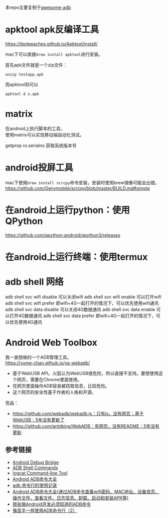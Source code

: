 本repo主要复制于[awesome-adb](https://github.com/mzlogin/awesome-adb)


# apktool apk反编译工具
https://ibotpeaches.github.io/Apktool/install/

mac下可以直接`brew install apktool`进行安装。

首先apk文件就是一个zip文件：
```
unzip testapp.apk
```
而apktool则可以
```
apktool d x.apk
```

# matrix
在android上执行脚本的工具。  
使用matrix可以实现移动端自动化测试。  

getprop ro.serialno 获取系统版本号

# android投屏工具
mac下使用`brew install scrcpy`命令安装，安装时使用brew镜像可能会出错。  
https://github.com/Genymobile/scrcpy/blob/master/BUILD.md#simple


# 在android上运行python：使用QPython
https://github.com/qpython-android/qpython3/releases

# 在android上运行终端：使用termux

# adb shell 网络
adb shell svc wifi disable 可以关闭wifi
adb shell svc wifi enable 可以打开wifi
adb shell svc wifi prefer 即wifi+4G一起打开的情况下，可以优先使用wifi通讯
adb shell svc data disable 可以关闭4G数据通讯
adb shell svc data enable 可以打开4G数据通讯
adb shell svc data prefer 即wifi+4G一起打开的情况下，可以优先使用4G通讯

# Android Web Toolbox
我一直想做的一个ADB管理工具。  
https://yume-chan.github.io/ya-webadb/

* 基于WebUSB API。火狐认为WebUSB很危险，所以直接不支持。要想使用这个网页，需要在Chrome里面使用。
* 在网页里面操作ADB容易被窃取信息，比较危险。  
* 这个网页的安全性基于作者的人格和开源。

竞品：
* https://github.com/webadb/webadb.js：只有js，没有网页；基于WebUSB；5年没有更新了
* https://github.com/antdking/WebADB：有网页，没有README；5年没有更新

## 参考链接
* [Android Debug Bridge](https://developer.android.com/studio/command-line/adb.html)
* [ADB Shell Commands](https://developer.android.com/studio/command-line/shell.html)
* [logcat Command-line Tool](https://developer.android.com/studio/command-line/logcat.html)
* [Android ADB命令大全](http://zmywly8866.github.io/2015/01/24/all-adb-command.html)
* [adb 命令行的使用记录](https://github.com/ZQiang94/StudyRecords/blob/master/other/src/main/java/com/other/adb%20%E5%91%BD%E4%BB%A4%E8%A1%8C%E7%9A%84%E4%BD%BF%E7%94%A8%E8%AE%B0%E5%BD%95.md)
* [Android ADB命令大全(通过ADB命令查看wifi密码、MAC地址、设备信息、操作文件、查看文件、日志信息、卸载、启动和安装APK等)](http://www.jianshu.com/p/860bc2bf1a6a)
* [那些做Android开发必须知道的ADB命令](http://yifeiyuan.me/2016/06/30/ADB%E5%91%BD%E4%BB%A4%E6%95%B4%E7%90%86/)
* [像高手一样使用ADB命令行（2）](http://cabins.github.io/2016/03/25/UseAdbLikeAPro-2/)